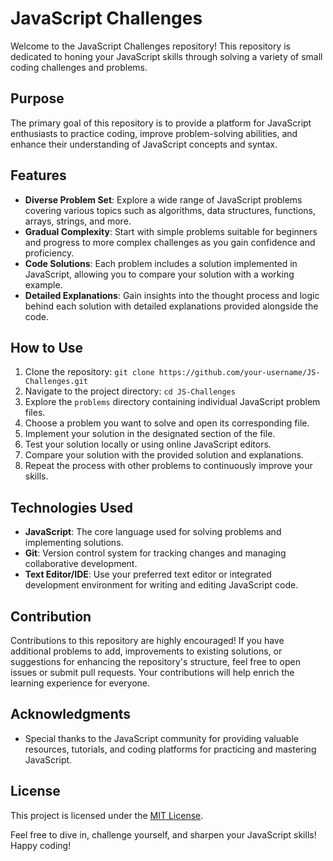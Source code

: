 # JavaScript Challenges

Welcome to the JavaScript Challenges repository! This repository is dedicated to honing your JavaScript skills through solving a variety of small coding challenges and problems.

## Purpose
The primary goal of this repository is to provide a platform for JavaScript enthusiasts to practice coding, improve problem-solving abilities, and enhance their understanding of JavaScript concepts and syntax.

## Features
- **Diverse Problem Set**: Explore a wide range of JavaScript problems covering various topics such as algorithms, data structures, functions, arrays, strings, and more.
- **Gradual Complexity**: Start with simple problems suitable for beginners and progress to more complex challenges as you gain confidence and proficiency.
- **Code Solutions**: Each problem includes a solution implemented in JavaScript, allowing you to compare your solution with a working example.
- **Detailed Explanations**: Gain insights into the thought process and logic behind each solution with detailed explanations provided alongside the code.

## How to Use
1. Clone the repository: `git clone https://github.com/your-username/JS-Challenges.git`
2. Navigate to the project directory: `cd JS-Challenges`
3. Explore the `problems` directory containing individual JavaScript problem files.
4. Choose a problem you want to solve and open its corresponding file.
5. Implement your solution in the designated section of the file.
6. Test your solution locally or using online JavaScript editors.
7. Compare your solution with the provided solution and explanations.
8. Repeat the process with other problems to continuously improve your skills.

## Technologies Used
- **JavaScript**: The core language used for solving problems and implementing solutions.
- **Git**: Version control system for tracking changes and managing collaborative development.
- **Text Editor/IDE**: Use your preferred text editor or integrated development environment for writing and editing JavaScript code.

## Contribution
Contributions to this repository are highly encouraged! If you have additional problems to add, improvements to existing solutions, or suggestions for enhancing the repository's structure, feel free to open issues or submit pull requests. Your contributions will help enrich the learning experience for everyone.

## Acknowledgments
- Special thanks to the JavaScript community for providing valuable resources, tutorials, and coding platforms for practicing and mastering JavaScript.

## License
This project is licensed under the [MIT License](LICENSE).

Feel free to dive in, challenge yourself, and sharpen your JavaScript skills! Happy coding!
